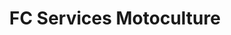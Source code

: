 ---
title: "FC Services Motoculture"
url: /meulan-en-yvelines/fc-services-motoculture/
shop: machines de jardinage
---